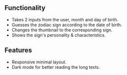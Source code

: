 ## Functionality

- Takes 2 inputs from the user, month and day of birth.
- Guesses the zodiac sign according to the date of birth.
- Changes the thumbnail to the corresponding sign.
- Shows the sign's personality & characteristics.

## Features

- Responsive minimal layout.
- Dark mode for better reading the long texts.
